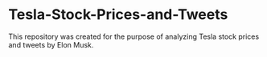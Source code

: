 # Tesla-Stock-Prices-and-Tweets
This repository was created for the purpose of analyzing Tesla stock prices and tweets by Elon Musk.
